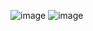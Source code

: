 ![image](https://github.com/user-attachments/assets/d927f81a-788b-437a-9224-0e98c37efe2a)
![image](https://github.com/user-attachments/assets/e4d10956-d8d7-4ab2-a15e-d43f9ce827e8)

